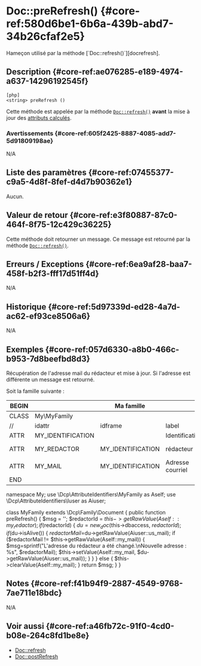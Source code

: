 # Doc::preRefresh() {#core-ref:580d6be1-6b6a-439b-abd7-34b26cfaf2e5}

<div class="short-description">
Hameçon utilisé par la méthode [`Doc::refresh()`][docrefresh].
</div>
<!--
<div class="applicability">
Obsolète depuis #.#.#
</div>
-->

## Description {#core-ref:ae076285-e189-4974-a637-14296192545f}

    [php]
    <string> preRefresh ()

Cette méthode est appelée par la méthode [`Doc::refresh()`][docrefresh] 
**avant** la mise à jour des [attributs calculés][computeattr]. 

### Avertissements {#core-ref:605f2425-8887-4085-add7-5d91809198ae}

N/A

## Liste des paramètres {#core-ref:07455377-c9a5-4d8f-8fef-d4d7b90362e1}

Aucun.

## Valeur de retour {#core-ref:e3f80887-87c0-464f-8f75-12c429c36225}

Cette méthode doit retourner un message. Ce message est retourné par la méthode
[`Doc::refresh()`][docrefresh].

## Erreurs / Exceptions {#core-ref:6ea9af28-baa7-458f-b2f3-fff17d51ff4d}

N/A

## Historique {#core-ref:5d97339d-ed28-4a7d-ac62-ef93ce8506a6}

N/A

## Exemples {#core-ref:057d6330-a8b0-466c-b953-7d8beefbd8d3}

Récupération de l'adresse mail du rédacteur et mise à jour. Si l'adresse est
différente un message est retourné.

Soit la famille suivante :

| BEGIN |                   |     Ma famille    |                  |     | MYFAMILY |         |     |     |     |                                     |     |
| ----- | ----------------- | ----------------- | ---------------- | --- | -------- | ------- | --- | --- | --- | ----------------------------------- | --- |
| CLASS | My\MyFamily       |                   |                  |     |          |         |     |     |     |                                     |     |
| //    | idattr            | idframe           | label            | T   | A        | type    | ord | vis | ... | phpfunc                             |     |
| ATTR  | MY_IDENTIFICATION |                   | Identification   | N   | N        | frame   | 10  | W   |     |                                     |     |
| ATTR  | MY_REDACTOR       | MY_IDENTIFICATION | rédacteur        | N   | N        | account | 30  | W   |     | ::mySum(MY_NUMBREONE, MY_NUMBERTWO) |     |
| ATTR  | MY_MAIL           | MY_IDENTIFICATION | Adresse courriel | N   | N        | text    | 10  | R   |     |                                     |     |
| END   |                   |                   |                  |     |          |         |     |     |     |                                     |     |


namespace My;
use \Dcp\AttributeIdentifiers\MyFamily as Aself;
use \Dcp\AttributeIdentifiers\Iuser as Aiuser;

class MyFamily extends \Dcp\Family\Document
{
    public function preRefresh()
    {
        $msg = '';
        $redactorId = $this->getRawValue(Aself::my_redactor);
        if ($redactorId) {
            $du = new_doc($this->dbaccess, $redactorId);
            if ($du->isAlive()) {
                $redactorMail=$du->getRawValue(Aiuser::us_mail);
                if ($redactorMail != $this->getRawValue(Aself::my_mail)) {
                    $msg=sprintf("L'adresse du rédacteur a été changé.\nNouvelle adresse : %s", $redactorMail);
                    $this->setValue(Aself::my_mail, $du->getRawValue(Aiuser::us_mail));
                }
            }
        } else {
            $this->clearValue(Aself::my_mail);
        }
        return $msg;
    }
}

## Notes {#core-ref:f41b94f9-2887-4549-9768-7ae711e18bdc}

N/A

## Voir aussi {#core-ref:a46fb72c-91f0-4cd0-b08e-264c8fd1be8e}


*   [Doc::refresh][docrefresh]
*   [Doc::postRefresh][docpostrefresh]

<!-- links -->
[docprerefresh]:    #core-ref:580d6be1-6b6a-439b-abd7-34b26cfaf2e5 "Hameçon Doc::preRefresh()"
[docpostrefresh]:   #core-ref:9352c534-3691-41e3-b293-599db8e9a4fd "Hameçon Doc::postRefresh()"
[docrefresh]:       #core-ref:0bab02de-50e0-46f2-8bdb-81c62dc86c93
[computeattr]:      #core-ref:4565cab9-73c8-4eee-bfa7-218ffbd4b687
